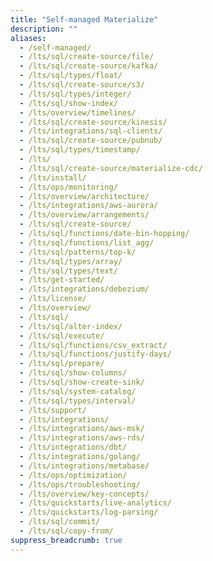 ```yaml
---
title: "Self-managed Materialize"
description: ""
aliases:
  - /self-managed/
  - /lts/sql/create-source/file/
  - /lts/sql/create-source/kafka/
  - /lts/sql/types/float/
  - /lts/sql/create-source/s3/
  - /lts/sql/types/integer/
  - /lts/sql/show-index/
  - /lts/overview/timelines/
  - /lts/sql/create-source/kinesis/
  - /lts/integrations/sql-clients/
  - /lts/sql/create-source/pubnub/
  - /lts/sql/types/timestamp/
  - /lts/
  - /lts/sql/create-source/materialize-cdc/
  - /lts/install/
  - /lts/ops/monitoring/
  - /lts/overview/architecture/
  - /lts/integrations/aws-aurora/
  - /lts/overview/arrangements/
  - /lts/sql/create-source/
  - /lts/sql/functions/date-bin-hopping/
  - /lts/sql/functions/list_agg/
  - /lts/sql/patterns/top-k/
  - /lts/sql/types/array/
  - /lts/sql/types/text/
  - /lts/get-started/
  - /lts/integrations/debezium/
  - /lts/license/
  - /lts/overview/
  - /lts/sql/
  - /lts/sql/alter-index/
  - /lts/sql/execute/
  - /lts/sql/functions/csv_extract/
  - /lts/sql/functions/justify-days/
  - /lts/sql/prepare/
  - /lts/sql/show-columns/
  - /lts/sql/show-create-sink/
  - /lts/sql/system-catalog/
  - /lts/sql/types/interval/
  - /lts/support/
  - /lts/integrations/
  - /lts/integrations/aws-msk/
  - /lts/integrations/aws-rds/
  - /lts/integrations/dbt/
  - /lts/integrations/golang/
  - /lts/integrations/metabase/
  - /lts/ops/optimization/
  - /lts/ops/troubleshooting/
  - /lts/overview/key-concepts/
  - /lts/quickstarts/live-analytics/
  - /lts/quickstarts/log-parsing/
  - /lts/sql/commit/
  - /lts/sql/copy-from/
suppress_breadcrumb: true
---
```


<!-- Note: The self-managed docs are in a separate branch. The self-managed section in main is used for redirect purposes of the pre-self-managed (circa Dec. 2024) self-managed docs -->
